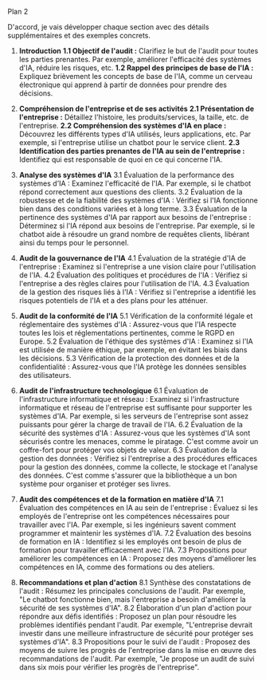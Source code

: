 Plan 2

D'accord, je vais développer chaque section avec des détails supplémentaires et des exemples concrets.

1. **Introduction**
     **1.1 Objectif de l'audit :** Clarifiez le but de l'audit pour toutes les parties prenantes. Par exemple, améliorer l'efficacité des systèmes d'IA, réduire les risques, etc.
     **1.2 Rappel des principes de base de l'IA :** Expliquez brièvement les concepts de base de l'IA, comme un cerveau électronique qui apprend à partir de données pour prendre des décisions.

2. **Compréhension de l'entreprise et de ses activités**
        **2.1 Présentation de l'entreprise :** Détaillez l'histoire, les produits/services, la taille, etc. de l'entreprise.
        **2.2 Compréhension des systèmes d'IA en place :** Découvrez les différents types d'IA utilisés, leurs applications, etc. Par exemple, si l'entreprise utilise un chatbot pour le service client.
        **2.3 Identification des parties prenantes de l'IA au sein de l'entreprise :** Identifiez qui est responsable de quoi en ce qui concerne l'IA.

3. **Analyse des systèmes d'IA**
    3.1 Évaluation de la performance des systèmes d'IA : Examinez l'efficacité de l'IA. Par exemple, si le chatbot répond correctement aux questions des clients.
    3.2 Évaluation de la robustesse et de la fiabilité des systèmes d'IA : Vérifiez si l'IA fonctionne bien dans des conditions variées et à long terme.
    3.3 Évaluation de la pertinence des systèmes d'IA par rapport aux besoins de l'entreprise : Déterminez si l'IA répond aux besoins de l'entreprise. Par exemple, si le chatbot aide à résoudre un grand nombre de requêtes clients, libérant ainsi du temps pour le personnel.

4. **Audit de la gouvernance de l'IA**
    4.1 Évaluation de la stratégie d'IA de l'entreprise : Examinez si l'entreprise a une vision claire pour l'utilisation de l'IA.
    4.2 Évaluation des politiques et procédures de l'IA : Vérifiez si l'entreprise a des règles claires pour l'utilisation de l'IA.
    4.3 Évaluation de la gestion des risques liés à l'IA : Vérifiez si l'entreprise a identifié les risques potentiels de l'IA et a des plans pour les atténuer.

5. **Audit de la conformité de l'IA**
    5.1 Vérification de la conformité légale et réglementaire des systèmes d'IA : Assurez-vous que l'IA respecte toutes les lois et réglementations pertinentes, comme le RGPD en Europe.
    5.2 Évaluation de l'éthique des systèmes d'IA : Examinez si l'IA est utilisée de manière éthique, par exemple, en évitant les biais dans les décisions.
    5.3 Vérification de la protection des données et de la confidentialité : Assurez-vous que l'IA protège les données sensibles des utilisateurs.

6. **Audit de l'infrastructure technologique**
    6.1 Évaluation de l'infrastructure informatique et réseau : Examinez si l'infrastructure informatique et réseau de l'entreprise est suffisante pour supporter les systèmes d'IA. Par exemple, si les serveurs de l'entreprise sont assez puissants pour gérer la charge de travail de l'IA.
    6.2 Évaluation de la sécurité des systèmes d'IA : Assurez-vous que les systèmes d'IA sont sécurisés contre les menaces, comme le piratage. C'est comme avoir un coffre-fort pour protéger vos objets de valeur.
    6.3 Évaluation de la gestion des données : Vérifiez si l'entreprise a des procédures efficaces pour la gestion des données, comme la collecte, le stockage et l'analyse des données. C'est comme s'assurer que la bibliothèque a un bon système pour organiser et protéger ses livres.

7. **Audit des compétences et de la formation en matière d'IA**
    7.1 Évaluation des compétences en IA au sein de l'entreprise : Évaluez si les employés de l'entreprise ont les compétences nécessaires pour travailler avec l'IA. Par exemple, si les ingénieurs savent comment programmer et maintenir les systèmes d'IA.
    7.2 Évaluation des besoins de formation en IA : Identifiez si les employés ont besoin de plus de formation pour travailler efficacement avec l'IA.
    7.3 Propositions pour améliorer les compétences en IA : Proposez des moyens d'améliorer les compétences en IA, comme des formations ou des ateliers.

8. **Recommandations et plan d'action**
    8.1 Synthèse des constatations de l'audit : Résumez les principales conclusions de l'audit. Par exemple, "Le chatbot fonctionne bien, mais l'entreprise a besoin d'améliorer la sécurité de ses systèmes d'IA".
    8.2 Élaboration d'un plan d'action pour répondre aux défis identifiés : Proposez un plan pour résoudre les problèmes identifiés pendant l'audit. Par exemple, "L'entreprise devrait investir dans une meilleure infrastructure de sécurité pour protéger ses systèmes d'IA".
    8.3 Propositions pour le suivi de l'audit : Proposez des moyens de suivre les progrès de l'entreprise dans la mise en œuvre des recommandations de l'audit. Par exemple, "Je propose un audit de suivi dans six mois pour vérifier les progrès de l'entreprise".
